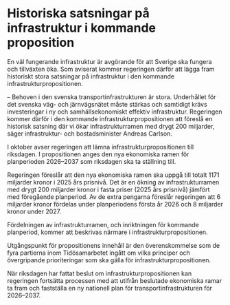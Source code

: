 # Historiska satsningar på infrastruktur i kommande proposition

En väl fungerande infrastruktur är avgörande för att Sverige ska fungera och tillväxten öka. Som aviserat kommer regeringen därför att lägga fram historiskt stora satsningar på infrastruktur i den kommande infrastrukturpropositionen.

– Behoven i den svenska transportinfrastrukturen är stora. Underhållet för det svenska väg- och järnvägsnätet måste stärkas och samtidigt krävs investeringar i ny och samhällsekonomiskt effektiv infrastruktur. Regeringen kommer därför i den kommande infrastrukturpropositionen att föreslå en historisk satsning där vi ökar infrastrukturramen med drygt 200 miljarder, säger infrastruktur- och bostadsminister Andreas Carlson.

I oktober avser regeringen att lämna infrastrukturpropositionen till riksdagen. I propositionen anges den nya ekonomiska ramen för planperioden 2026–2037 som riksdagen ska ta ställning till.

Regeringen föreslår att den nya ekonomiska ramen ska uppgå till totalt 1171 miljarder kronor i 2025 års prisnivå. Det är en ökning av infrastrukturramen med drygt 200 miljarder kronor i fasta priser (2025 års prisnivå) jämfört med föregående planperiod. Av de extra pengarna föreslår regeringen att 6 miljarder kronor fördelas under planperiodens första år 2026 och 8 miljarder kronor under 2027.

Fördelningen av infrastrukturramen, och inriktningen för kommande planperiod, kommer att beskrivas närmare i infrastrukturpropositionen.

Utgångspunkt för propositionens innehåll är den överenskommelse som de fyra partierna inom Tidösamarbetet ingått om vilka principer och övergripande prioriteringar som ska gälla för infrastrukturpropositionen.

När riksdagen har fattat beslut om infrastrukturpropositionen kan regeringen fortsätta processen med att utifrån beslutade ekonomiska ramar ta fram och fastställa en ny nationell plan för transportinfrastrukturen för 2026–2037.
